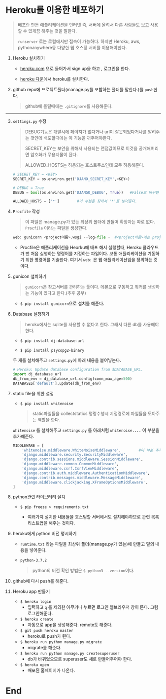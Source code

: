 # Heroku를 이용한 배포하기

>  배포란 만든 애플리케이션을 인터넷 즉, 서버에 올려서 다른 사람들도 보고 사용할 수 있게끔 해주는 것을 말한다.
>
> `runserver` 로는 로컬에서만 접속이 가능하다. 하지만 Heroku, aws, pythonanywhere등 다양한 웹 호스팅 서버를 이용해야한다. 



1. Heroku 설치하기

   - [heroku.com](https://heroku.com) 으로 들어가서 sign up을 하고 , 로그인을 한다.

   - [heroku 다운](https://devcenter.heroku.com/articles/getting-started-with-python#set-up)에서 heroku를 설치한다.

   

2. github repo에 프로젝트폴더(manage.py를 포함하는 폴더를 말한다.)를 `push`한다.

   > github에 올릴때에는 `.gitignore`를 사용해준다.

   

----



3. `settings.py` 수정

   >DEBUG기능은 개발시에 페이지가 없다거나 url이 잘못되었다거나를 알려주는 것인데 배포할때에는 이 기능을 꺼주어야한다.
   >
   >SECRET_KEY는 보안을 위해서 사용되는 랜덤값이므로 이것을 공개해버리면 암호화가 무용지물이 된다.
   >
   >ALLOWED_HOSTS는 허용되는 호스트주소인데 모두 허용해준다.

   ```python
   # SECRET_KEY = <KEY>
   SECRET_KEY = os.environ.get('DJANO_SECRET_KEY',<KEY>)
   
   # DEBUG = True
   DEBUG = bool(os.environ.get('DJANGO_DEBUG', True))	#False로 바꾸면 꺼줄 수 있다. 뒤에 오류가 날 수도 있으므로 일단은 True로 둔다.
   
   ALLOWED_HOSTS = ['*']		#이 부분을 찾아서 '*'를 넣어준다.
   ```

   

4. `Procfile` 작성

   >이 파일은 manage.py가 있는 최상위 폴더에 만들며 확장자는 따로 없다. `Procfile` 이라는 파일을 생성한다.

   ```python
   web: gunicorn <project이름>.wsgi --log-file -	#<project이름>에는 project이름(처음 django startproject 할때 적었던 이름)을 넣어주면 된다.
   ```

   - Procfile은 애플리케이션을 Heorku에 배포 해서 실행할때, Heroku 클라우드가 맨 처음 실행하는 명령어를 지정하는 파일이다. 보통 애플리케이션을 기동하기 위한 명령어를 기술한다. 여기서 `web:` 은 웹 애플리케이션임을 정의하는 것이다.

   

5. gunicon 설치하기

   > `gunicorn`은 장고서버를 관리하는 툴이다. 데몬으로 구동하고 워커를 생성하는 기능이 있다고 한다.(추후 공부)

   

   - `$ pip install gunicorn`으로 설치를 해준다.

   

6. Database 설정하기

   >heroku에서는 sqlite를 사용할 수 없다고 한다. 그래서 다른 db를 사용해야한다.

   

   - `$ pip install dj-database-url`

   - `$ pip install psycopg2-binary`

   두 개를 설치해주고 `settings.py`에 아래 내용을 붙여넣는다.

   ```python
   # Heroku: Update database configuration from $DATABASE_URL.
   import dj_database_url
   db_from_env = dj_database_url.config(conn_max_age=500)
   DATABASES['default'].update(db_from_env)
   ```

   

7. static file을 위한 설정

   - `$ pip install whitenoise`

     >static파일들을 collectstatics 명령수행시 지정경로에 파일들을 모아주는 역할을 한다.

   `whitenoise` 를 설치해주고 `settings.py` 를 아래처럼 `whitenoise....` 이 부분을 추가해준다.

   ```python
   MIDDLEWARE = [
       'whitenoise.middleware.WhiteNoiseMiddleware',		#이 부분 추가
       'django.middleware.security.SecurityMiddleware',
       'django.contrib.sessions.middleware.SessionMiddleware',
       'django.middleware.common.CommonMiddleware',
       'django.middleware.csrf.CsrfViewMiddleware',
       'django.contrib.auth.middleware.AuthenticationMiddleware',
       'django.contrib.messages.middleware.MessageMiddleware',
       'django.middleware.clickjacking.XFrameOptionsMiddleware',
   ]
   ```

   

8. python관련 라이브러리 설치

   - `$ pip freeze > requirements.txt`

     - 여러가지 설치한 내용들을 호스팅할 서버에서도 설치해야하므로 관련 목록 리스트업을 해주는 것이다.

     

9. heroku에게 python 버전 명시하기

   - `runtime.txt` 라는 파일을 최상위 폴더(manage.py가 있는)에 만들고 밑의 내용을 넣어준다.

   - ```txt
     python-3.7.2
     ```

     >python의 버전 확인 방법은 `$ python3 --version`이다.

     

10. github에 다시 push를 해준다.

    

11. Heroku app 만들기

    - `$ heroku login` 
      - 입력하고 `q` 를 제외한 아무키나 누르면 로그인 웹브라우저 창이 뜬다. 그럼 로그인해준다.
    - `$ heroku create` 
      - 자동으로 app을 생성해준다. remote도 해준다.
    - `$ git push heroku master` 
      - heroku로 push가 된다.
    - `$ heroku run python manage.py migrate` 
      - migrate를 해준다.
    - `$ heroku run python manage.py createsuperuser`
      - db가 바뀌었으므로 superuser도 새로 만들어주어야 한다.
    - `$ heroku open`
      - 배포된 홈페이지가 나온다.



# End

